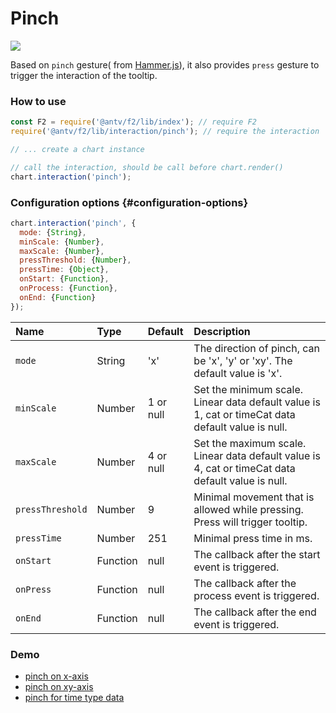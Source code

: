 # Pinch

![](../../../.gitbook/assets/ezgif.com-video-to-gif-1.gif)

Based on `pinch`  gesture\( from [Hammer.js](http://hammerjs.github.io/recognizer-pinch/)\), it also provides `press`  gesture to trigger the interaction of the tooltip.

### How to use

```javascript
const F2 = require('@antv/f2/lib/index'); // require F2
require('@antv/f2/lib/interaction/pinch'); // require the interaction

// ... create a chart instance

// call the interaction, should be call before chart.render()
chart.interaction('pinch');
```

### Configuration options {#configuration-options}

```javascript
chart.interaction('pinch', {
  mode: {String}, 
  minScale: {Number}, 
  maxScale: {Number},
  pressThreshold: {Number},
  pressTime: {Object},
  onStart: {Function},
  onProcess: {Function},
  onEnd: {Function}
});
```

| Name | Type | Default | Description |
| :--- | :--- | :--- | :--- |
| `mode` | String | 'x' | The direction of pinch, can be 'x', 'y' or 'xy'. The default value is 'x'. |
| `minScale` | Number | 1 or null | Set the minimum scale. Linear data default value is 1, cat or timeCat data default value is null. |
| `maxScale` | Number | 4 or null | Set the maximum scale. Linear data default value is 4, cat or timeCat data default value is null. |
| `pressThreshold` | Number | 9 | Minimal movement that is allowed while pressing. Press will trigger tooltip. |
| `pressTime` | Number | 251 | Minimal press time in ms. |
| `onStart` | Function | null | The callback after the start event is triggered. |
| `onPress` | Function | null | The callback after the process event is triggered. |
| `onEnd` | Function | null | The callback after the end event is triggered. |

### Demo

* [pinch on x-axis](https://antv.alipay.com/zh-cn/f2/3.x/demo/interaction/pinch-and-pan-for-smooth-line.html)
* [pinch on xy-axis](https://antv.alipay.com/zh-cn/f2/3.x/demo/interaction/pinch-and-pan-for-scatter-chart.html)
* [pinch for time type data](https://antv.alipay.com/zh-cn/f2/3.x/demo/interaction/pinch-and-pan-for-line-chart.html)

